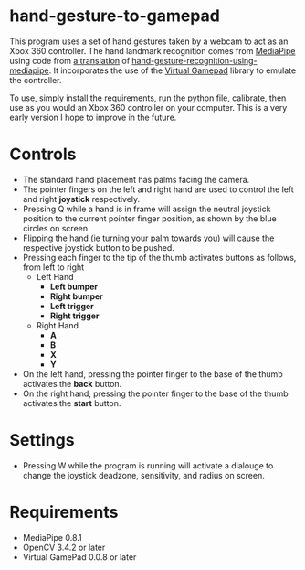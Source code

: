 # hand-gesture-to-gamepad
This program uses a set of hand gestures taken by a webcam to act as an Xbox 360 controller.
The hand landmark recognition comes from [MediaPipe](https://google.github.io/mediapipe/solutions/hands.html) using code from [a translation](https://github.com/kinivi/hand-gesture-recognition-mediapipe) of [hand-gesture-recognition-using-mediapipe](https://github.com/Kazuhito00/hand-gesture-recognition-using-mediapipe). It incorporates the use of the [Virtual Gamepad](https://pypi.org/project/vgamepad/) library to emulate the controller.

To use, simply install the requirements, run the python file, calibrate, then use as you would an Xbox 360 controller on your computer.
This is a very early version I hope to improve in the future.

# Controls
- The standard hand placement has palms facing the camera.
- The pointer fingers on the left and right hand are used to control the left and right **joystick** respectively.
- Pressing Q while a hand is in frame will assign the neutral joystick position to the current pointer finger position, as shown by the blue circles on screen.
- Flipping the hand (ie turning your palm towards you) will cause the respective joystick button to be pushed.
- Pressing each finger to the tip of the thumb activates buttons as follows, from left to right
  - Left Hand
    - **Left bumper**
    - **Right bumper**
    - **Left trigger**
    - **Right trigger**
  - Right Hand
    - **A**
    - **B**
    - **X**
    - **Y**
- On the left hand, pressing the pointer finger to the base of the thumb activates the **back** button.
- On the right hand, pressing the pointer finger to the base of the thumb activates the **start** button.

# Settings
- Pressing W while the program is running will activate a dialouge to change the joystick deadzone, sensitivity, and radius on screen.

# Requirements
- MediaPipe 0.8.1
- OpenCV 3.4.2 or later
- Virtual GamePad 0.0.8 or later
